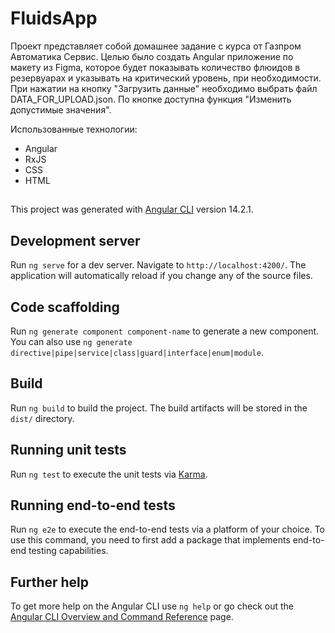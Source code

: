 # FluidsApp

Проект представляет собой домашнее задание с курса от Газпром Автоматика Сервис. Целью было создать Angular приложение по макету из Figma, которое будет показывать количество флюидов в резервуарах и указывать на критический уровень, при необходимости. При нажатии на кнопку "Загрузить данные" необходимо выбрать файл DATA_FOR_UPLOAD.json. По кнопке доступна функция "Изменить допустимые значения".

Использованные технологии:
- Angular
- RxJS
- CSS
- HTML
##
This project was generated with [Angular CLI](https://github.com/angular/angular-cli) version 14.2.1.

## Development server

Run `ng serve` for a dev server. Navigate to `http://localhost:4200/`. The application will automatically reload if you change any of the source files.

## Code scaffolding

Run `ng generate component component-name` to generate a new component. You can also use `ng generate directive|pipe|service|class|guard|interface|enum|module`.

## Build

Run `ng build` to build the project. The build artifacts will be stored in the `dist/` directory.

## Running unit tests

Run `ng test` to execute the unit tests via [Karma](https://karma-runner.github.io).

## Running end-to-end tests

Run `ng e2e` to execute the end-to-end tests via a platform of your choice. To use this command, you need to first add a package that implements end-to-end testing capabilities.

## Further help

To get more help on the Angular CLI use `ng help` or go check out the [Angular CLI Overview and Command Reference](https://angular.io/cli) page.
